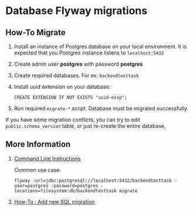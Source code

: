 # Database Flyway migrations

## How-To Migrate

1. Install an instance of Postgres database on your local environment.
   It is expected that you Postgres instance listens to `localhost:5432` 

1. Create admin user __postgres__ with password __postgres__
1. Create required databases. For ex. `backendtesttask`
1. Install uuid extension on your database:
   ```postgresql
   CREATE EXTENSION IF NOT EXISTS "uuid-ossp";
   ```
1. Run required `migrate-*` script. Database must be migrated successfully. 

If you have some migration conflicts, you can try to edit `public.schema_version` table,
or just re-create the entire database,

## More Information

1. [Command Line Instructions](https://flywaydb.org/documentation/commandline/)
   
   Common use case: 
   ```shell script
   flyway -url=jdbc:postgresql://localhost:5432/backendtesttask -user=postgres -password=postgres -locations=filesystem:db/backendtesttask migrate 
   ```
1. [How-To : Add new SQL migration](https://flywaydb.org/documentation/migrations#sql-based-migrations)
